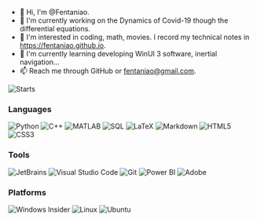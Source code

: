 - 👋 Hi, I'm @Fentaniao.
- 🔭 I'm currently working on the Dynamics of Covid-19 though the differential equations.
- 👀 I'm interested in coding, math, movies. I record my technical notes in https://fentaniao.github.io.
- 🌱 I'm currently learning developing WinUI 3 software, inertial navigation...
- 📫 Reach me through GitHub or fentaniao@gmail.com.

<p>
  <img alt="Starts" src="https://github-readme-stats-one-bice.vercel.app/api?username=Fentaniao&show_icons=true&include_all_commits=true&count_private=true&role=OWNER,ORGANIZATION_MEMBER" />
</p>

### Languages

<p>
  <img alt="Python" src="https://img.shields.io/badge/-Python-3572A5?style=flat&logo=python&logoColor=white" />
  <img alt="C++" src="https://img.shields.io/badge/-C++-9f62a5?style=flat&logo=cplusplus&logoColor=white" />
  <img alt="MATLAB" src="https://img.shields.io/badge/-MATLAB-00ADD8?style=flat&logo=matrix&logoColor=white" />
  <img alt="SQL" src="https://img.shields.io/badge/-PL/SQL-ff8f48?style=flat&logo=oracle&logoColor=white" />
  <img alt="LaTeX" src="https://img.shields.io/badge/-LaTex-3D6117?style=flat&logo=latex&logoColor=white" />
  <img alt="Markdown" src="https://img.shields.io/badge/-Markdown-4fc08d?style=flat&logo=markdown&logoColor=white" />
  <img alt="HTML5" src="https://img.shields.io/badge/-HTML5-e2470f?style=flat&logo=html5&logoColor=white" />
  <img alt="CSS3" src="https://img.shields.io/badge/-CSS3-1b73ba?style=flat&logo=css3&logoColor=white" />
</p>

<!---
<img align="right" width="480px" src="https://github-readme-stats.vercel.app/api/top-langs/?username=Fentaniao&layout=compact">
--->

### Tools

<p>
  <img alt="JetBrains" src="https://img.shields.io/badge/-JetBrains-000000?style=flat&logo=JetBrains&logoColor=white" />
  <img alt="Visual Studio Code" src="https://img.shields.io/badge/-Visual Studio Code-007ACC?style=flat&logo=Visual%20Studio%20Code&logoColor=white" />
  <img alt="Git" src="https://img.shields.io/badge/-Git-ff9622?style=flat&logo=Git&logoColor=white" />
    <img alt="Power BI" src="https://img.shields.io/badge/-Power_BI-DC9D0F?style=flat&logo=powerbi&logoColor=white" />
  <img alt="Adobe" src="https://img.shields.io/badge/-Adobe-ff4200?style=flat&logo=adobe&logoColor=white" />
</p>

### Platforms

<p>
    <img alt="Windows Insider" src="https://img.shields.io/badge/-Windows_Insider-31BBFF?style=flat&logo=Microsoft&logoColor=white" />
    <img alt="Linux" src="https://img.shields.io/badge/-Linux-00ADD8?style=flat&logo=linux&logoColor=white" />
	<img alt="Ubuntu" src="https://img.shields.io/badge/-Ubuntu-ff7923?style=flat&logo=Ubuntu&logoColor=white" />
</p>

<!---
Click here to see my details.
--->

<!---
Fentaniao/Fentaniao is a ✨ special ✨ repository because its `README.md` (this file) appears on your GitHub profile.
You can click the Preview link to take a look at your changes.
--->
